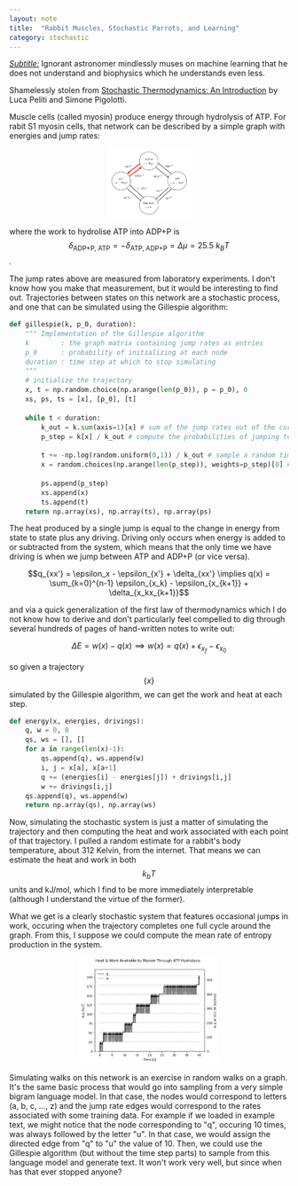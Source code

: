 ```yaml
---
layout: note
title:  "Rabbit Muscles, Stochastic Parrots, and Learning"
category: stochastic 
---
```


<ins>*Subtitle:*</ins> Ignorant astronomer mindlessly muses on machine learning that he does not understand and biophysics which he understands even less.

Shamelessly stolen from [Stochastic Thermodynamics: An Introduction](https://press.princeton.edu/books/hardcover/9780691201771/stochastic-thermodynamics) by Luca Peliti and Simone Pigolotti.

Muscle cells (called myosin) produce energy through hydrolysis of ATP. For rabit S1 myosin cells, that network can be described by a simple graph with energies and jump rates:

<p align="center">
  <img src="/images/myosin_files/network.png"  width="30%"/>
</p>

where the work to hydrolise ATP into ADP+P is $$\delta_{\text{ADP+P, ATP}} = -\delta_{\text{ATP, ADP+P}} = \Delta\mu = 25.5~k_BT$$. 

The jump rates above are measured from laboratory experiments. I don't know how you make that measurement, but it would be interesting to find out. Trajectories between states on this network are a stochastic process, and one that can be simulated using the Gillespie algorithm:

```python
def gillespie(k, p_0, duration):
    """ Implementation of the Gillespie algorithm
    k        : the graph matrix containing jump rates as entries
    p_0      : probability of initializing at each node
    duration : time step at which to stop simulating
    """
    # initialize the trajectory 
    x, t = np.random.choice(np.arange(len(p_0)), p = p_0), 0
    xs, ps, ts = [x], [p_0], [t]

    while t < duration:
        k_out = k.sum(axis=1)[x] # sum of the jump rates out of the current node
        p_step = k[x] / k_out # compute the probabilities of jumping to each node

        t += -np.log(random.uniform(0,1)) / k_out # sample a random time step
        x = random.choices(np.arange(len(p_step)), weights=p_step)[0] # choose the next node

        ps.append(p_step)
        xs.append(x)
        ts.append(t)
    return np.array(xs), np.array(ts), np.array(ps)
```

The heat produced by a single jump is equal to the change in energy from state to state plus any driving. Driving only occurs when energy is added to or subtracted from the system, which means that the only time we have driving is when we jump between ATP  and ADP+P (or vice versa).

$$q_{xx'} = \epsilon_x - \epsilon_{x'} + \delta_{xx'} \implies q(x) = \sum_{k=0}^{n-1} \epsilon_{x_k} - \epsilon_{x_{k+1}} + \delta_{x_kx_{k+1}}$$

and via a quick generalization of the first law of thermodynamics which I do not know how to derive and don't particularly feel compelled to dig through several hundreds of pages of hand-written notes to write out:

$$\Delta E = w(x) - q(x) \implies w(x) = q(x) + \epsilon_{x_f} - \epsilon_{x_0}$$

so given a trajectory $$\{x\}$$ simulated by the Gillespie algorithm, we can get the work and heat at each step.

```python
def energy(x, energies, drivings):
    q, w = 0, 0
    qs, ws = [], []
    for a in range(len(x)-1):
        qs.append(q), ws.append(w)
        i, j = x[a], x[a+1]
        q += (energies[i] - energies[j]) + drivings[i,j]
        w += drivings[i,j]
    qs.append(q), ws.append(w)
    return np.array(qs), np.array(ws)
```

Now, simulating the stochastic system is just a matter of simulating the trajectory and then computing the heat and work associated with each point of that trajectory. I pulled a random estimate for a rabbit's body temperature, about 312 Kelvin, from the internet. That means we can estimate the heat and work in both $$k_bT$$ units and kJ/mol, which I find to be more immediately interpretable (although I understand the virtue of the former). 

What we get is a clearly stochastic system that features occasional jumps in work, occuring when the trajectory completes one full cycle around the graph. From this, I suppose we could compute the mean rate of entropy production in the system.

<p align="center">
  <img src="/images/myosin_files/output_plot.png"  width="50%"/>
</p>

Simulating walks on this network is an exercise in random walks on a graph. It's the same basic process that would go into sampling from a very simple bigram language model. In that case, the nodes would correspond to letters (a, b, c, ..., z) and the jump rate edges would correspond to the rates associated with some training data. For example if we loaded in example text, we might notice that the node corresponding to "q", occuring 10 times, was always followed by the letter "u". In that case, we would assign the directed edge from "q" to "u" the value of 10. Then, we could use the Gillespie algorithm (but without the time step parts) to sample from this language model and generate text. It won't work very well, but since when has that ever stopped anyone?
